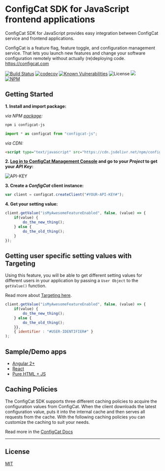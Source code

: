 # ConfigCat SDK for JavaScript frontend applications

ConfigCat SDK for JavaScript provides easy integration between ConfigCat service and frontend applications.

ConfigCat is a feature flag, feature toggle, and configuration management service. That lets you launch new features and change your software configuration remotely without actually (re)deploying code.
https://configcat.com  

[![Build Status](https://travis-ci.com/configcat/js-sdk.svg?branch=master)](https://travis-ci.com/configcat/js-sdk) [![codecov](https://codecov.io/gh/configcat/js-sdk/branch/master/graph/badge.svg)](https://codecov.io/gh/configcat/js-sdk) [![Known Vulnerabilities](https://snyk.io/test/github/configcat/js-sdk/badge.svg?targetFile=package.json)](https://snyk.io/test/github/configcat/js-sdk?targetFile=package.json) ![License](https://img.shields.io/github/license/configcat/js-sdk.svg) [![](https://data.jsdelivr.com/v1/package/npm/configcat-js/badge)](https://www.jsdelivr.com/package/npm/configcat-js) \
[![NPM](https://nodei.co/npm/configcat-js.png)](https://nodei.co/npm/configcat-js/)

## Getting Started

**1. Install and import package:**

*via NPM [package]( https://npmjs.com/package/configcat-js):*
```PowerShell
npm i configcat-js
```
```js
import * as configcat from "configcat-js";
```

*via CDN:*
```html
<script type="text/javascript" src="https://cdn.jsdelivr.net/npm/configcat-js@1.1.12/dist/configcat.min.js"></script>
```

**2. <a href="https://configcat.com/Account/Login" target="_blank">Log in to ConfigCat Management Console</a> and go to your *Project* to get your *API Key*:**

![API-KEY](https://raw.githubusercontent.com/ConfigCat/js-sdk/master/media/readme01.png  "API-KEY")

**3. Create a *ConfigCat* client instance:**
```javascript
var client = configcat.createClient("#YOUR-API-KEY#");
```

**4. Get your setting value:**
```javascript
client.getValue("isMyAwesomeFeatureEnabled", false, (value) => {
    if(value) {
        do_the_new_thing();
    } else {
        do_the_old_thing();
    }
});
```

## Getting user specific setting values with Targeting
Using this feature, you will be able to get different setting values for different users in your application by passing a `User Object` to the `getValue()` function.

Read more about [Targeting here](https://docs.configcat.com/docs/advanced/targeting/).
```js
client.getValue("isMyAwesomeFeatureEnabled", false, (value) => {
    if(value) {
        do_the_new_thing();
    } else {
        do_the_old_thing();
    }},
    { identifier : "#USER-IDENTIFIER#" }
);
```

## Sample/Demo apps
  - [Angular 2+](https://github.com/configcat/js-sdk/tree/master/samples/angular-sample)
  - [React](https://github.com/configcat/js-sdk/tree/master/samples/react-sample)
  - [Pure HTML + JS](https://github.com/configcat/js-sdk/tree/master/samples/html)

## Caching Policies
The ConfigCat SDK supports three different caching policies to acquire the configuration values from ConfigCat. When the client downloads the latest configuration value, puts it into the internal cache and then serves all requests from the cache. With the following caching policies you can customize the caching to suit your needs.

Read more in the [ConfigCat Docs](https://docs.configcat.com/docs/sdk-reference/js/)

---

## License
[MIT](https://raw.githubusercontent.com/ConfigCat/js-sdk/master/LICENSE)
